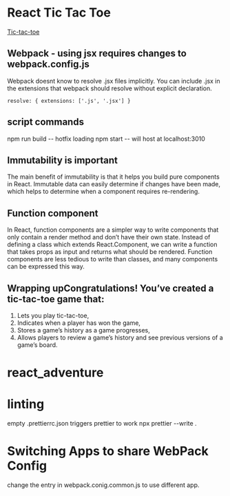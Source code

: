 # React Tic Tac Toe

[Tic-tac-toe](https://simple-sifu.github.io/react_tic_tac_toe/)

## Webpack - using jsx requires changes to webpack.config.js

Webpack doesnt know to resolve .jsx files implicitly. You can include .jsx in the extensions that webpack should resolve without
explicit declaration.

`resolve: { extensions: ['.js', '.jsx'] }`

## script commands

npm run build -- hotfix loading
npm start -- will host at localhost:3010

## Immutability is important

The main benefit of immutability is that it helps you build pure components in React. Immutable data can easily determine if changes have been made, which helps to determine when a component requires re-rendering.

## Function component

In React, function components are a simpler way to write components that only contain a render method and don’t have their own state. Instead of defining a class which extends React.Component, we can write a function that takes props as input and returns what should be rendered. Function components are less tedious to write than classes, and many components can be expressed this way.

## Wrapping upCongratulations! You’ve created a tic-tac-toe game that:

1. Lets you play tic-tac-toe,
2. Indicates when a player has won the game,
3. Stores a game’s history as a game progresses,
4. Allows players to review a game’s history and see previous versions of a game’s board.

# react_adventure

# linting 
empty .prettierrc.json triggers prettier to work
npx prettier --write .

# Switching Apps to share WebPack Config
change the entry in webpack.conig.common.js to use different app.